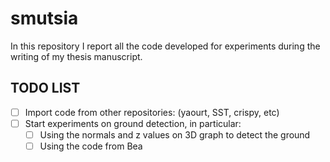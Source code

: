 # smutsia

In this repository I report all the code developed for experiments during the writing of my thesis manuscript.

## TODO LIST
* [ ] Import code from other repositories: (yaourt, SST, crispy, etc) 
* [ ] Start experiments on ground detection, in particular:
    * [ ] Using the normals and z values on 3D graph to detect the ground 
    * [ ] Using the code from Bea